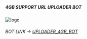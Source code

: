 
##### 4GB SUPPORT URL UPLOADER BOT


![logo](https://graph.org/file/6533521837d2309351f67.jpg)


###### BOT LINK -> [UPLOADER_4GB_BOT](https://t.me/UPLOADER_4GB_BOT)
